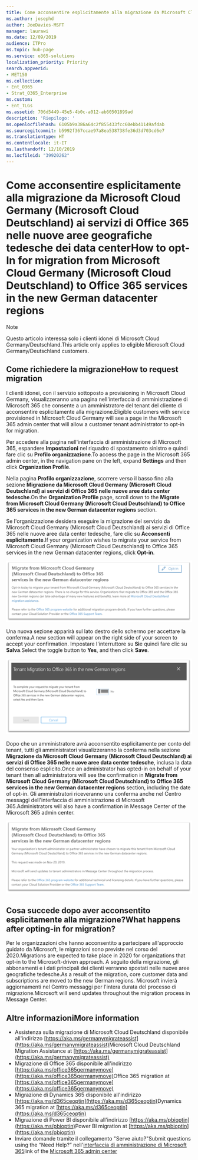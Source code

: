 ```yaml
---
title: Come acconsentire esplicitamente alla migrazione da Microsoft Cloud Germany (Microsoft Cloud Deutschland) ai servizi di Office 365 nelle nuove aree geografiche tedesche dei data center
ms.author: josephd
author: JoeDavies-MSFT
manager: laurawi
ms.date: 12/09/2019
audience: ITPro
ms.topic: hub-page
ms.service: o365-solutions
localization_priority: Priority
search.appverid:
- MET150
ms.collection:
- Ent_O365
- Strat_O365_Enterprise
ms.custom:
- Ent_TLGs
ms.assetid: 706d5449-45e5-4b0c-a012-ab60501899ad
description: 'Riepilogo: '
ms.openlocfilehash: 6105b9a386a64c2f855433fcc60ebb41149afdab
ms.sourcegitcommit: b5992f367ccae97a8ea538738fe36d3d703cd6e7
ms.translationtype: HT
ms.contentlocale: it-IT
ms.lasthandoff: 12/10/2019
ms.locfileid: "39920262"
---
```

# <a name="how-to-opt-in-for-migration-from-microsoft-cloud-germany-microsoft-cloud-deutschland-to-office-365-services-in-the-new-german-datacenter-regions"></a><span data-ttu-id="1ed37-103">Come acconsentire esplicitamente alla migrazione da Microsoft Cloud Germany (Microsoft Cloud Deutschland) ai servizi di Office 365 nelle nuove aree geografiche tedesche dei data center</span><span class="sxs-lookup"><span data-stu-id="1ed37-103">How to opt-In for migration from Microsoft Cloud Germany (Microsoft Cloud Deutschland) to Office 365 services in the new German datacenter regions</span></span>

>[!Note]
><span data-ttu-id="1ed37-104">Questo articolo interessa solo i clienti idonei di Microsoft Cloud Germany/Deutschland.</span><span class="sxs-lookup"><span data-stu-id="1ed37-104">This article only applies to eligible Microsoft Cloud Germany/Deutschland customers.</span></span>
>

## <a name="how-to-request-migration"></a><span data-ttu-id="1ed37-105">Come richiedere la migrazione</span><span class="sxs-lookup"><span data-stu-id="1ed37-105">How to request migration</span></span>

<span data-ttu-id="1ed37-106">I clienti idonei, con il servizio sottoposto a provisioning in Microsoft Cloud Germany, visualizzeranno una pagina nell'interfaccia di amministrazione di Microsoft 365 che consente a un amministratore del tenant del cliente di acconsentire esplicitamente alla migrazione.</span><span class="sxs-lookup"><span data-stu-id="1ed37-106">Eligible customers with service provisioned in Microsoft Cloud Germany will see a page in the Microsoft 365 admin center that will allow a customer tenant administrator to opt-in for migration.</span></span>

<span data-ttu-id="1ed37-107">Per accedere alla pagina nell'interfaccia di amministrazione di Microsoft 365, espandere **Impostazioni** nel riquadro di spostamento sinistro e quindi fare clic su **Profilo organizzazione**.</span><span class="sxs-lookup"><span data-stu-id="1ed37-107">To access the page in the Microsoft 365 admin center, in the navigation pane on the left, expand **Settings** and then click **Organization Profile**.</span></span>

<span data-ttu-id="1ed37-108">Nella pagina **Profilo organizzazione**, scorrere verso il basso fino alla sezione **Migrazione da Microsoft Cloud Germany (Microsoft Cloud Deutschland) ai servizi di Office 365 nelle nuove aree data center tedesche**.</span><span class="sxs-lookup"><span data-stu-id="1ed37-108">On the **Organization Profile** page, scroll down to the **Migrate from Microsoft Cloud Germany (Microsoft Cloud Deutschland) to Office 365 services in the new German datacenter regions** section.</span></span>

<span data-ttu-id="1ed37-109">Se l'organizzazione desidera eseguire la migrazione del servizio da Microsoft Cloud Germany (Microsoft Cloud Deutschland) ai servizi di Office 365 nelle nuove aree data center tedesche, fare clic su **Acconsenti esplicitamente**.</span><span class="sxs-lookup"><span data-stu-id="1ed37-109">If your organization wishes to migrate your service from Microsoft Cloud Germany (Microsoft Cloud Deutschland) to Office 365 services in the new German datacenter regions, click **Opt-in**.</span></span>
 
![Introduzione al consenso esplicito](./media/ms-cloud-germany-migration-opt-in/tenant-migration.png)

<span data-ttu-id="1ed37-111">Una nuova sezione apparirà sul lato destro dello schermo per accettare la conferma.</span><span class="sxs-lookup"><span data-stu-id="1ed37-111">A new section will appear on the right side of your screen to accept your confirmation.</span></span> <span data-ttu-id="1ed37-112">Impostare l'interruttore su **Sì**e quindi fare clic su **Salva**.</span><span class="sxs-lookup"><span data-stu-id="1ed37-112">Select the toggle button to **Yes**, and then click **Save**.</span></span>
 
![Accettazione consenso esplicito](./media/ms-cloud-germany-migration-opt-in/tenant-migration-new-regions.png)

<span data-ttu-id="1ed37-114">Dopo che un amministratore avrà acconsentito esplicitamente per conto del tenant, tutti gli amministratori visualizzeranno la conferma nella sezione **Migrazione da Microsoft Cloud Germany (Microsoft Cloud Deutschland) ai servizi di Office 365 nelle nuove aree data center tedesche**, inclusa la data del consenso esplicito.</span><span class="sxs-lookup"><span data-stu-id="1ed37-114">Once an administrator has opted-in on behalf of your tenant then all administrators will see the confirmation in **Migrate from Microsoft Cloud Germany (Microsoft Cloud Deutschland) to Office 365 services in the new German datacenter regions** section, including the date of opt-in.</span></span> <span data-ttu-id="1ed37-115">Gli amministratori riceveranno una conferma anche nel Centro messaggi dell'interfaccia di amministrazione di Microsoft 365.</span><span class="sxs-lookup"><span data-stu-id="1ed37-115">Administrators will also have a confirmation in Message Center of the Microsoft 365 admin center.</span></span> 
 
![Conferma del consenso esplicito](./media/ms-cloud-germany-migration-opt-in/tenant-migration2.png)

## <a name="what-happens-after-opting-in-for-migration"></a><span data-ttu-id="1ed37-117">Cosa succede dopo aver acconsentito esplicitamente alla migrazione?</span><span class="sxs-lookup"><span data-stu-id="1ed37-117">What happens after opting-in for migration?</span></span>

<span data-ttu-id="1ed37-118">Per le organizzazioni che hanno acconsentito a partecipare all'approccio guidato da Microsoft, le migrazioni sono previste nel corso del 2020.</span><span class="sxs-lookup"><span data-stu-id="1ed37-118">Migrations are expected to take place in 2020 for organizations that opt-in to the Microsoft-driven approach.</span></span>  <span data-ttu-id="1ed37-119">A seguito della migrazione, gli abbonamenti e i dati principali dei clienti verranno spostati nelle nuove aree geografiche tedesche.</span><span class="sxs-lookup"><span data-stu-id="1ed37-119">As a result of the migration, core customer data and subscriptions are moved to the new German regions.</span></span>  <span data-ttu-id="1ed37-120">Microsoft invierà aggiornamenti nel Centro messaggi per l'intera durata del processo di migrazione.</span><span class="sxs-lookup"><span data-stu-id="1ed37-120">Microsoft will send updates throughout the migration process in Message Center.</span></span>

## <a name="more-information"></a><span data-ttu-id="1ed37-121">Altre informazioni</span><span class="sxs-lookup"><span data-stu-id="1ed37-121">More information</span></span>

- <span data-ttu-id="1ed37-122">Assistenza sulla migrazione di Microsoft Cloud Deutschland disponibile all'indirizzo [https://aka.ms/germanymigrateassist](https://aka.ms/germanymigrateassist)</span><span class="sxs-lookup"><span data-stu-id="1ed37-122">Microsoft Cloud Deutschland Migration Assistance at [https://aka.ms/germanymigrateassist](https://aka.ms/germanymigrateassist)</span></span>
- <span data-ttu-id="1ed37-123">Migrazione di Office 365 disponibile all'indirizzo [https://aka.ms/office365germanymove](https://aka.ms/office365germanymove)</span><span class="sxs-lookup"><span data-stu-id="1ed37-123">Office 365 migration at [https://aka.ms/office365germanymove](https://aka.ms/office365germanymove)</span></span>
- <span data-ttu-id="1ed37-124">Migrazione di Dynamics 365 disponibile all'indirizzo [https://aka.ms/d365ceoptin](https://aka.ms/d365ceoptin)</span><span class="sxs-lookup"><span data-stu-id="1ed37-124">Dynamics 365 migration at [https://aka.ms/d365ceoptin](https://aka.ms/d365ceoptin)</span></span>
- <span data-ttu-id="1ed37-125">Migrazione di Power BI disponibile all'indirizzo [https://aka.ms/pbioptin](https://aka.ms/pbioptin)</span><span class="sxs-lookup"><span data-stu-id="1ed37-125">Power BI migration at [https://aka.ms/pbioptin](https://aka.ms/pbioptin)</span></span>
- <span data-ttu-id="1ed37-126">Inviare domande tramite il collegamento "Serve aiuto?"</span><span class="sxs-lookup"><span data-stu-id="1ed37-126">Submit questions using the “Need Help?”</span></span> <span data-ttu-id="1ed37-127">nell'[interfaccia di amministrazione di Microsoft 365](https://portal.office.de/)</span><span class="sxs-lookup"><span data-stu-id="1ed37-127">link of the [Microsoft 365 admin center](https://portal.office.de/)</span></span>
